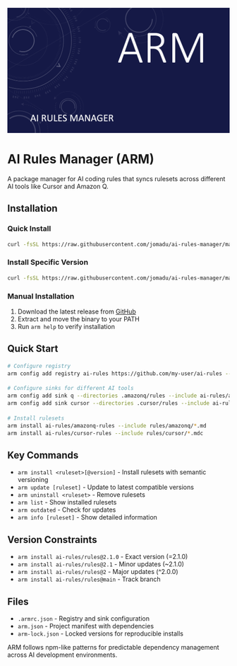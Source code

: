 ![ARM Header](assets/header.png)

# AI Rules Manager (ARM)

A package manager for AI coding rules that syncs rulesets across different AI tools like Cursor and Amazon Q.

## Installation

### Quick Install

```bash
curl -fsSL https://raw.githubusercontent.com/jomadu/ai-rules-manager/main/scripts/install.sh | bash
```

### Install Specific Version

```bash
curl -fsSL https://raw.githubusercontent.com/jomadu/ai-rules-manager/main/scripts/install.sh | bash -s v1.0.0
```

### Manual Installation

1. Download the latest release from [GitHub](https://github.com/jomadu/ai-rules-manager/releases)
2. Extract and move the binary to your PATH
3. Run `arm help` to verify installation

## Quick Start

```bash
# Configure registry
arm config add registry ai-rules https://github.com/my-user/ai-rules --type git

# Configure sinks for different AI tools
arm config add sink q --directories .amazonq/rules --include ai-rules/amazonq-*
arm config add sink cursor --directories .cursor/rules --include ai-rules/cursor-*

# Install rulesets
arm install ai-rules/amazonq-rules --include rules/amazonq/*.md
arm install ai-rules/cursor-rules --include rules/cursor/*.mdc
```

## Key Commands

- `arm install <ruleset>[@version]` - Install rulesets with semantic versioning
- `arm update [ruleset]` - Update to latest compatible versions
- `arm uninstall <ruleset>` - Remove rulesets
- `arm list` - Show installed rulesets
- `arm outdated` - Check for updates
- `arm info [ruleset]` - Show detailed information

## Version Constraints

- `arm install ai-rules/rules@2.1.0` - Exact version (=2.1.0)
- `arm install ai-rules/rules@2.1` - Minor updates (~2.1.0)
- `arm install ai-rules/rules@2` - Major updates (^2.0.0)
- `arm install ai-rules/rules@main` - Track branch

## Files

- `.armrc.json` - Registry and sink configuration
- `arm.json` - Project manifest with dependencies
- `arm-lock.json` - Locked versions for reproducible installs

ARM follows npm-like patterns for predictable dependency management across AI development environments.
